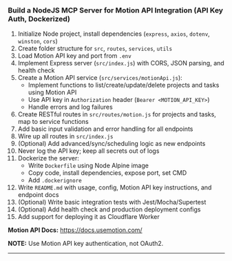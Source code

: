 ### Build a NodeJS MCP Server for Motion API Integration (API Key Auth, Dockerized)

1. Initialize Node project, install dependencies (`express`, `axios`, `dotenv`, `winston`, `cors`)
2. Create folder structure for `src`, `routes`, `services`, `utils`
3. Load Motion API key and port from `.env`
4. Implement Express server (`src/index.js`) with CORS, JSON parsing, and health check
5. Create a Motion API service (`src/services/motionApi.js`):
   - Implement functions to list/create/update/delete projects and tasks using Motion API
   - Use API key in `Authorization` header (`Bearer <MOTION_API_KEY>`)
   - Handle errors and log failures
6. Create RESTful routes in `src/routes/motion.js` for projects and tasks, map to service functions
7. Add basic input validation and error handling for all endpoints
8. Wire up all routes in `src/index.js`
9. (Optional) Add advanced/sync/scheduling logic as new endpoints
10. Never log the API key; keep all secrets out of logs
11. Dockerize the server:
	- Write `Dockerfile` using Node Alpine image
	- Copy code, install dependencies, expose port, set CMD
	- Add `.dockerignore`
12. Write `README.md` with usage, config, Motion API key instructions, and endpoint docs
13. (Optional) Write basic integration tests with Jest/Mocha/Supertest
14. (Optional) Add health check and production deployment configs
15. Add support for deploying it as Cloudflare Worker 

**Motion API Docs:** https://docs.usemotion.com/

**NOTE:** Use Motion API key authentication, not OAuth2.

---